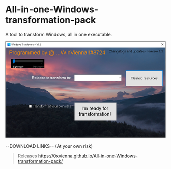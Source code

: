 # All-in-one-Windows-transformation-pack
A tool to transform Windows, all in one executable.

![image](https://github.com/0xVienna/All-in-one-Windows-transformation-pack/raw/main/Window%20Snip.PNG)

--DOWNLOAD LINKS-- (At your own risk)
> Releases
> https://0xvienna.github.io/All-in-one-Windows-transformation-pack/
